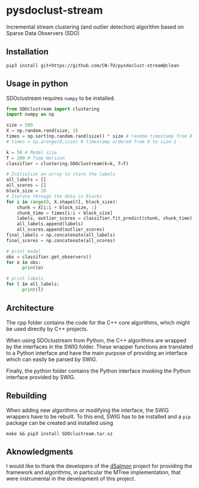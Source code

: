 # pysdoclust-stream
Incremental stream clustering (and outlier detection) algorithm based on Sparse Data Observers (SDO)

## Installation

```
pip3 install git+https://github.com/CN-TU/pysdoclust-stream@clean
```

## Usage in python

SDOclustream requires `numpy` to be installed.

```python
from SDOclustream import clustering
import numpy as np

size = 500
X = np.random.rand(size, 3)
times = np.sort(np.random.rand(size)) * size # random timestamp from 0 to size-1
# times = np.arange(0,size) # timestamp ordered from 0 to size-1

k = 50 # Model size
T = 200 # Time Horizon
classifier = clustering.SDOclustream(k=k, T=T)

# Initialize an array to store the labels
all_labels = []
all_scores = []
block_size = 20
# Iterate through the data in blocks
for i in range(0, X.shape[0], block_size):
    chunk = X[i:i + block_size, :]
    chunk_time = times[i:i + block_size]
    labels, outlier_scores = classifier.fit_predict(chunk, chunk_time)
    all_labels.append(labels)
    all_scores.append(outlier_scores)
final_labels = np.concatenate(all_labels)
final_scores = np.concatenate(all_scores)

# print model
obs = classifier.get_observers()
for o in obs:
      print(o)

# print labels
for l in all_labels:
      print(l)
```

## Architecture

The cpp folder contains the code for the C++ core algorithms, which might be used directly by C++ projects. 

When using SDOclustream from Python, the C++ algorithms are wrapped by the interfaces in the SWIG folder. These wrapper functions are translated to a Python interface and have the main purpose of providing an interface which can easily be parsed by SWIG.

Finally, the python folder contains the Python interface invoking the Python interface provided by SWIG.

## Rebuilding

When adding new algorithms or modifying the interface, the SWIG wrappers have to be rebuilt. To this end, SWIG has to be installed and a ``pip`` package can be created and installed  using

```make && pip3 install SDOclustream.tar.xz```

## Aknowledgments

I would like to thank the developers of the [dSalmon](https://github.com/CN-TU/dSalmon) project for providing the framework and algorithms, in particular the MTree implementation, that were instrumental in the development of this project.
